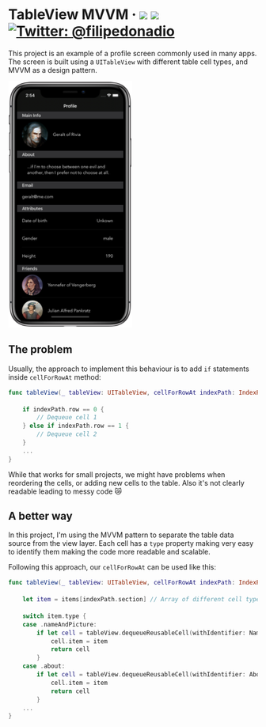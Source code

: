 # TableView MVVM &middot; <img src="https://img.shields.io/badge/iOS-12.0+-blue.svg" /> <img src="https://img.shields.io/badge/Swift-5.0-brightgreen.svg" /> <a href="https://twitter.com/filipedonadio"><img src="https://img.shields.io/badge/Contact-@filipedonadio-lightgrey.svg?style=flat" alt="Twitter: @filipedonadio" /></a>

This project is an example of a profile screen commonly used in many apps. The screen is built using a `UITableView` with different table cell types, and MVVM as a design pattern.

<img src="screenshot.png" alt="Profile view screenshot" width="250">

## The problem

Usually, the approach to implement this behaviour is to add `if` statements inside `cellForRowAt` method:

```swift
func tableView(_ tableView: UITableView, cellForRowAt indexPath: IndexPath) -> UITableViewCell {
    
    if indexPath.row == 0 {
        // Dequeue cell 1
    } else if indexPath.row == 1 {
        // Dequeue cell 2
    }
    ...
}
```

While that works for small projects, we might have problems when reordering the cells, or adding new cells to the table. Also it's not clearly readable leading to messy code 😿

## A better way

In this project, I'm using the MVVM pattern to separate the table data source from the view layer. Each cell has a `type` property making very easy to identify them making the code more readable and scalable.

Following this approach, our `cellForRowAt` can be used like this:

```swift
func tableView(_ tableView: UITableView, cellForRowAt indexPath: IndexPath) -> UITableViewCell {
    
    let item = items[indexPath.section] // Array of different cell types
        
    switch item.type {
    case .nameAndPicture:
        if let cell = tableView.dequeueReusableCell(withIdentifier: NamePictureCell.identifier, for: indexPath) as? NamePictureCell {
            cell.item = item
            return cell
        }
    case .about:
        if let cell = tableView.dequeueReusableCell(withIdentifier: AboutCell.identifier, for: indexPath) as? AboutCell {
            cell.item = item
            return cell
        }
    ...
}
```